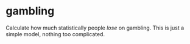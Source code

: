 # gambling

Calculate how much statistically people *lose* on gambling.
This is just a simple model, nothing too complicated.